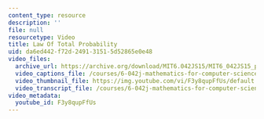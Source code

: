 ```yaml
---
content_type: resource
description: ''
file: null
resourcetype: Video
title: Law Of Total Probability
uid: da6ed442-f72d-2491-3151-5d52865e0e48
video_files:
  archive_url: https://archive.org/download/MIT6.042JS15/MIT6_042JS15_probtotal_video_ipod.mp4
  video_captions_file: /courses/6-042j-mathematics-for-computer-science-spring-2015/e8175f0b799d55259bb207cdcdf34b65_F3y8qupFfUs.vtt
  video_thumbnail_file: https://img.youtube.com/vi/F3y8qupFfUs/default.jpg
  video_transcript_file: /courses/6-042j-mathematics-for-computer-science-spring-2015/4f54c78b05a2dd7b47158b5ef5098842_F3y8qupFfUs.pdf
video_metadata:
  youtube_id: F3y8qupFfUs
---
```

